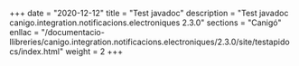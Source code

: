 +++
date        = "2020-12-12"
title       = "Test javadoc"
description = "Test javadoc canigo.integration.notificacions.electroniques 2.3.0"
sections    = "Canigó"
enllac		= "/documentacio-llibreries/canigo.integration.notificacions.electroniques/2.3.0/site/testapidocs/index.html"
weight		= 2
+++
